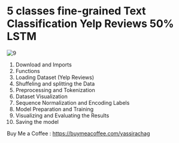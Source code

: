 # **5 classes fine-grained Text Classification Yelp Reviews 50% LSTM**

![9](https://github.com/user-attachments/assets/2886d62b-4893-4c1d-abae-c93a36283cd2)

1. Download and Imports
2. Functions
3. Loading Dataset (Yelp Reviews)
4. Shuffeling and splitting the Data
5. Preprocessing and Tokenization
6. Dataset Visualization
7. Sequence Normalization and Encoding Labels
8. Model Preparation and Training
9. Visualizing and Evaluating the Results
10. Saving the model

Buy Me a Coffee : https://buymeacoffee.com/yassirachag
